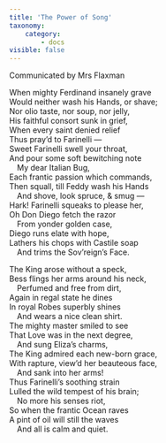```yaml
---
title: 'The Power of Song'
taxonomy:
    category:
        - docs
visible: false
---
```


<div class="author">Communicated by Mrs Flaxman</div>

When mighty Ferdinand insanely grave  
Would neither wash his Hands, or shave;  
Nor olio taste, nor soup, nor jelly,  
His faithful consort sunk in grief,  
When every saint denied relief  
Thus pray’d to Farinelli —  
Sweet Farinelli swell your throat,  
And pour some soft bewitching note  
&emsp;My dear Italian Bug,  
Each frantic passion which commands,  
Then squall, till Feddy wash his Hands  
&emsp;And shove, look spruce, & smug —  
Hark! Farinelli squeaks to please her,  
Oh Don Diego fetch the razor  
&emsp;From yonder golden case,  
Diego runs elate with hope,  
Lathers his chops with Castile soap  
&emsp;And trims the Sov’reign’s Face.  

The King arose without a speck,  
Bess flings her arms around his neck,  
&emsp;Perfumed and free from dirt,  
Again in regal state he dines  
In royal Robes superbly shines  
&emsp;And wears a nice clean shirt.  
The mighty master smiled to see  
That Love was in the next degree,  
&emsp;And sung Eliza’s charms,  
The King admired each new-born grace,  
With rapture, view’d her beauteous face,  
&emsp;And sank into her arms!  
Thus Farinelli’s soothing strain  
Lulled the wild tempest of his brain;  
&emsp;No more his senses riot,  
So when the frantic Ocean raves  
A pint of oil will still the waves  
&emsp;And all is calm and quiet.